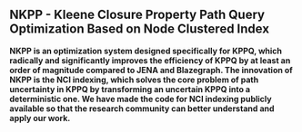 ## NKPP - Kleene Closure Property Path Query Optimization Based on Node Clustered Index

<p>
  <b>
    NKPP is an optimization system designed specifically for KPPQ, which radically and significantly improves the efficiency of KPPQ by at least an order of magnitude compared to JENA and Blazegraph. The innovation of NKPP is the NCI indexing, which solves the core problem of path uncertainty in KPPQ by transforming an uncertain KPPQ into a deterministic one. We have made the code for NCI indexing publicly available so that the research community can better understand and apply our work.
  </b>

</p>
